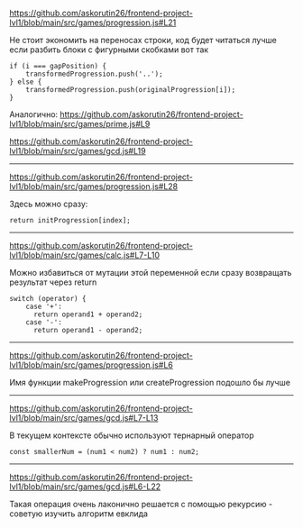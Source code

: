 https://github.com/askorutin26/frontend-project-lvl1/blob/main/src/games/progression.js#L21

Не стоит экономить на переносах строки, код будет читаться лучше если разбить блоки с фигурными скобками вот так

```
if (i === gapPosition) { 
    transformedProgression.push('..');
} else {
    transformedProgression.push(originalProgression[i]);
}
```

Аналогично:
https://github.com/askorutin26/frontend-project-lvl1/blob/main/src/games/prime.js#L9

https://github.com/askorutin26/frontend-project-lvl1/blob/main/src/games/gcd.js#L19

---

https://github.com/askorutin26/frontend-project-lvl1/blob/main/src/games/progression.js#L28

Здесь можно сразу:

```return initProgression[index];```


---

https://github.com/askorutin26/frontend-project-lvl1/blob/main/src/games/calc.js#L7-L10

Можно избавиться от мутации этой переменной если сразу возвращать результат через return

```
switch (operator) {
    case '+':
      return operand1 + operand2;
    case '-':
      return operand1 - operand2;
```

---

https://github.com/askorutin26/frontend-project-lvl1/blob/main/src/games/progression.js#L6

Имя функции makeProgression или createProgression подошло бы лучше


---

https://github.com/askorutin26/frontend-project-lvl1/blob/main/src/games/gcd.js#L7-L13

В текущем контексте обычно используют тернарный оператор

```
const smallerNum = (num1 < num2) ? num1 : num2;
```

---

https://github.com/askorutin26/frontend-project-lvl1/blob/main/src/games/gcd.js#L6-L22

Такая операция очень лаконично решается с помощью рекурсию - советую изучить алгоритм евклида